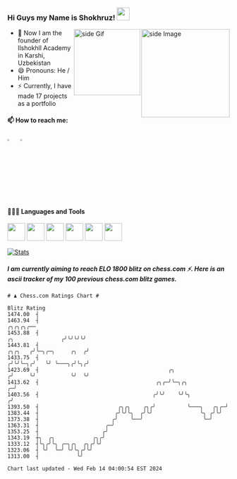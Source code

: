   ### Hi Guys my Name is Shokhruz!  <img src="https://github.com/sciencepal/sciencepal/blob/master/assets/Hi.gif" width="29px">

  
<img src="https://github.com/sciencepal/sciencepal/blob/master/assets/life_balance.gif" alt="side Image" align="right" width="200" height="auto" />
<a href="https://ko-fi.com/sciencepal"> <img src="https://media3.giphy.com/media/ZEB6yFbLnhyQf7g3hn/giphy.gif" alt="side Gif" align="right" width="150" height="auto"/> </a>
  
  - 🔭 Now I am the founder of llshokhll Academy in Karshi, Uzbekistan
  - 😄 Pronouns: He / Him
  - ⚡ Currently, I have made 17 projects as a portfolio
  
  #### 📫 How to reach me:
  [<img src="https://img.icons8.com/?size=128&id=119026&format=png" width="3.5%"/>](https://www.instagram.com/llshokhll/)  &nbsp;
  [<img src="https://img.icons8.com/?size=160&id=112159&format=png" width="3.5%"/>](https://t.me/llshokhll)  &nbsp;
  
  #### 👨🏻‍💻 Languages and Tools <br />
  <code><img height="40" src="https://img.icons8.com/?size=128&id=2T6TKY6whzgV&format=png"></code>
  <code><img height="40" src="https://img.icons8.com/?size=64&id=uLDrtp8o8zTG&format=png&color=1A6DFF,C822FF"></code>
  <code><img height="40" src="https://img.icons8.com/?size=64&id=FRRACRKRsw2s&format=png&color=1A6DFF,C822FF"></code>
  <code><img height="40" src="https://img.icons8.com/?size=160&id=G4QCXBD8TD47&format=png"></code>
  <code><img height="40" src="https://img.icons8.com/?size=96&id=7AFcZ2zirX6Y&format=png"></code>
  <code><img height="40" src="https://img.icons8.com/?size=128&id=b5Z5U3tVLQu5&format=png"></code>
  
  [![Stats](https://github-readme-stats.vercel.app/api?username=sciencepal&show_icons=true&theme=radical)](https://i.pinimg.com/originals/cf/75/0b/cf750ba160c4f1f8aef6f6c3df323541.gif)&nbsp; &nbsp; &nbsp; &nbsp; &nbsp; &nbsp; &nbsp; &nbsp; &nbsp; &nbsp; 
  
  
  ##### I am currently aiming to reach ELO 1800 blitz on chess.com ⚡. Here is an ascii tracker of my 100 previous chess.com blitz games.

  ```
  # ♟︎ Chess.com Ratings Chart #
  
  Blitz Rating
 1474.00  ┤
 1463.94  ┤                                                                                          ╭╮╭╮╭╮╭──
 1453.88  ┤                                                                        ╭╮               ╭╯╰╯╰╯╰╯
 1443.81  ┤                                                                ╭╮╭╮   ╭╯╰─╮╭─╮     ╭╮  ╭╯
 1433.75  ┤                                                               ╭╯╰╯╰─╮╭╯   ╰╯ ╰───╮╭╯╰╮╭╯
 1423.69  ┤                                         ╭╮                   ╭╯     ╰╯           ╰╯  ╰╯
 1413.62  ┤                                     ╭╮╭─╯╰─╮╭╮             ╭─╯
 1403.56  ┤                                    ╭╯╰╯    ╰╯╰╮           ╭╯
 1393.50  ┤                         ╭╮╭╮    ╭╮╭╯          ╰───╮   ╭╮╭─╯
 1383.44  ┤                        ╭╯╰╯╰╮  ╭╯╰╯               ╰╮ ╭╯╰╯
 1373.38  ┤                       ╭╯    ╰──╯                   ╰─╯
 1363.31  ┤                     ╭─╯
 1353.25  ┤                    ╭╯
 1343.19  ┼╮  ╭╮            ╭╮╭╯
 1333.12  ┤╰╮╭╯╰╮ ╭─╮╭╮  ╭╮╭╯╰╯
 1323.06  ┤ ╰╯  ╰─╯ ╰╯╰╮╭╯╰╯
 1313.00  ┤            ╰╯

Chart last updated - Wed Feb 14 04:00:54 EST 2024  
  ```
  
